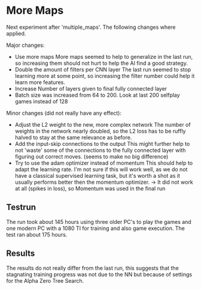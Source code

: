 # More Maps

Next experiment after 'multiple_maps'.
The following changes where applied.


Major changes:
- Use more maps
    More maps seemed to help to generalize in the last run, so increasing them should not hurt to help the AI
    find a good strategy.
- Double the amount of filters per CNN layer
    The last run seemed to stop learning more at some point, so increasing the filter number could
    help it learn more features.
- Increase Number of layers given to final fully connected layer
- Batch size was increased from 64 to 200. Look at last 200 selfplay games instead of 128

Minor changes (did not really have any effect):
- Adjust the L2 weight to the new, more complex network
    The number of weights in the network nearly doubled, so the L2 loss has to be ruffly halved to
    stay at the same relevance as before.
- Add the input-skip connections to the output
    This might further help to not 'waste' some of the connections to the fully connected layer
    with figuring out correct moves. (seems to make no big difference)
- Try to use the adam optimizer instead of momentum
    This should help to adapt the learning rate. I'm not sure if this will work well, as we do not
    have a classical supervised learning task, but it's worth a shot as it usually performs better
    then the momentum optimizer. -> It did not work at all (spikes in loss), so Momentum was used in the final run

## Testrun

The run took about 145 hours using three older PC's to play the games and one
modern PC with a 1080 TI for training and also game execution.
The test ran about 175 hours.


## Results

The results do not really differ from the last run,
this suggests that the stagnating training progress was not due to the NN but because
of settings for the Alpha Zero Tree Search.

